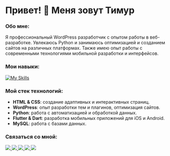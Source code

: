 # Привет! 👋 Меня зовут Тимур

### Обо мне:
Я профессиональный WordPress разработчик с опытом работы в веб-разработке. Увлекаюсь Python и занимаюсь оптимизацией и созданием сайтов на различных платформах. Также имею опыт работы с современными технологиями мобильной разработки и интерфейсов.

### Мои навыки:

[![My Skills](https://skillicons.dev/icons?i=git,github,html,css,wordpress,php,python,django,dart,flutter,mysql,postgresql,pycharm,phpstorm,vscode,visualstudio,sublime,figma,photoshop)](https://waytoweb.uz/)

### Мой стек технологий:

- **HTML & CSS**: создание адаптивных и интерактивных страниц.
- **WordPress**: опыт разработки тем и плагинов, оптимизация сайтов.
- **Python**: работа с автоматизацией и обработкой данных.
- **Flutter & Dart**: разработка мобильных приложений для iOS и Android.
- **MySQL**: работа с базами данных.

### Связаться со мной:
 <a href="mailto:qobilovtemur.dev@gmail.com" target="_blank"> 
    <img src="https://img.shields.io/badge/Gmail-D14836?style=for-the-badge&logo=gmail&logoColor=white">
  </a>
 <a href="https://t.me/timurqobilov" target="_blank"> 
    <img src="https://img.shields.io/badge/Telegram-2CA5E0?style=for-the-badge&logo=telegram&logoColor=white">
 </a>
<a href="https://www.instagram.com/timurqobilov.uz" target="_blank"> 
    <img src="https://img.shields.io/badge/Instagram-E4405F?style=for-the-badge&logo=instagram&logoColor=white">
  </a>
<a href="https://www.linkedin.com/in/%D1%82%D0%B8%D0%BC%D1%83%D1%80-%D0%BA%D0%BE%D0%B1%D0%B8%D0%BB%D0%BE%D0%B2-715a931b5/" target="_blank"> 
    <img src="https://img.shields.io/badge/LinkedIn-0077B5?style=for-the-badge&logo=linkedin&logoColor=white">
  </a>
  <a href="https://kwork.ru/user/qobilovtemurdev" target="_blank"> 
    <img src="https://img.shields.io/badge/KWORK-333333?style=for-the-badge&logo=kwork&logoColor=white">
  </a>
  
  
